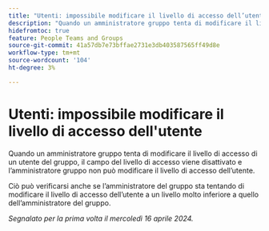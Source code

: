 ```yaml
---
title: "Utenti: impossibile modificare il livello di accesso dell’utente"
description: "Quando un amministratore gruppo tenta di modificare il livello di accesso di un utente nel gruppo, il campo del livello di accesso viene disattivato e l’amministratore gruppo non può modificare il livello di accesso dell’utente."
hidefromtoc: true
feature: People Teams and Groups
source-git-commit: 41a57db7e73bffae2731e3db403587565ff49d8e
workflow-type: tm+mt
source-wordcount: '104'
ht-degree: 3%

---
```



# Utenti: impossibile modificare il livello di accesso dell&#39;utente

Quando un amministratore gruppo tenta di modificare il livello di accesso di un utente del gruppo, il campo del livello di accesso viene disattivato e l’amministratore gruppo non può modificare il livello di accesso dell’utente.

Ciò può verificarsi anche se l’amministratore del gruppo sta tentando di modificare il livello di accesso dell’utente a un livello molto inferiore a quello dell’amministratore del gruppo.

_Segnalato per la prima volta il mercoledì 16 aprile 2024._

